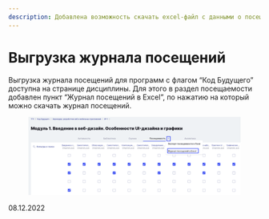 ```yaml
---
description: Добавлена возможность скачать excel-файл с данными о посещаемости
---
```


# Выгрузка журнала посещений

Выгрузка журнала посещений для программ с флагом “Код Будущего” доступна на странице дисциплины. Для этого в раздел посещаемости добавлен пункт “Журнал посещений в Excel”, по нажатию на который можно скачать журнал посещений.

<figure><img src="../../.gitbook/assets/image (651).png" alt=""><figcaption></figcaption></figure>

08.12.2022
